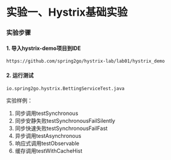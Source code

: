 实验一、Hystrix基础实验
======

### 实验步骤

#### 1. 导入hystrix-demo项目到IDE

```
https://github.com/spring2go/hystrix-lab/lab01/hystrix_demo
```

#### 2. 运行测试

```
io.spring2go.hystrix.BettingServiceTest.java
```

实验样例：

1. 同步调用testSynchronous
2. 同步安静失败testSynchronousFailSilently
3. 同步快速失败testSynchronousFailFast
4. 异步调用testAsynchronous
5. 响应式调用testObservable
6. 缓存调用testWithCacheHist
